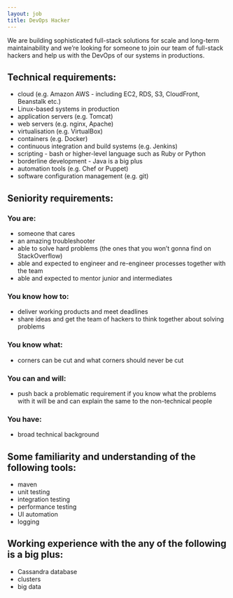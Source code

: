 ```yaml
---
layout: job
title: DevOps Hacker
---
```


We are building sophisticated full-stack solutions for scale and long-term maintainability and we’re looking for someone to join our team of full-stack hackers and help us with the DevOps of our systems in productions.

## Technical requirements:

* cloud (e.g. Amazon AWS - including EC2, RDS, S3, CloudFront, Beanstalk etc.)
* Linux-based systems in production
* application servers (e.g. Tomcat)
* web servers (e.g. nginx, Apache)
* virtualisation (e.g. VirtualBox)
* containers (e.g. Docker)
* continuous integration and build systems (e.g. Jenkins)
* scripting - bash or higher-level language such as Ruby or Python
* borderline development - Java is a big plus
* automation tools (e.g. Chef or Puppet)
* software configuration management (e.g. git)

## Seniority requirements:

### You are:

* someone that cares
* an amazing troubleshooter
* able to solve hard problems (the ones that you won’t gonna find on StackOverflow)
* able and expected to engineer and re-engineer processes together with the team
* able and expected to mentor junior and intermediates

### You know how to:

* deliver working products and meet deadlines
* share ideas and get the team of hackers to think together about solving problems

### You know what:

* corners can be cut and what corners should never be cut

### You can and will:

* push back a problematic requirement if you know what the problems with it will be and can explain the same to the non-technical people

### You have:

* broad technical background

## Some familiarity and understanding of the following tools:

* maven
* unit testing
* integration testing
* performance testing
* UI automation
* logging

## Working experience with the any of the following is a big plus:

* Cassandra database
* clusters
* big data
